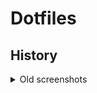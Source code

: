 # Dotfiles

## History
<details>
<summary>Old screenshots</summary>
<p align="center"> 
<img src="https://raw.githubusercontent.com/b3nj5m1n/bigconf/master/imgs/03-01-21_31-52-01.png" alt="">
<img src="https://raw.githubusercontent.com/b3nj5m1n/bigconf/master/imgs/03-01-21_01-53-01.png" alt="">
<br>
<span>Bspwm</span>
</p>

<p align="center"> 
<img src="https://i.imgur.com/PUtsTpf.png" alt="">
<br>
<span>Bspwm</span>
</p>

<p align="center"> 
<img src="https://i.imgur.com/7qgwfxA.png" alt="">
<br>
<span>Bspwm</span>
</p>

<p align="center"> 
<img src="https://i.imgur.com/0y2oj9p.jpg" alt="">
<br>
<span>Bspwm</span>
</p>

<p align="center"> 
<img src="https://i.imgur.com/NLPsol2.png">
<img src="https://i.imgur.com/AWBphLn.png">
<img src="https://i.imgur.com/muvVu7x.png">
<img src="https://i.imgur.com/tIWBDqA.png">
<br>
<span>Bspwm</span>
</p>

<p align="center"> 
<img src="https://i.imgur.com/FW7iDir.png" alt="">
<br>
<span>Bspwm</span>
</p>

<p align="center"> 
<img src="https://i.imgur.com/s18UaNz.png" alt="">
<br>
<span>i3-gaps</span>
</p>
</details>
